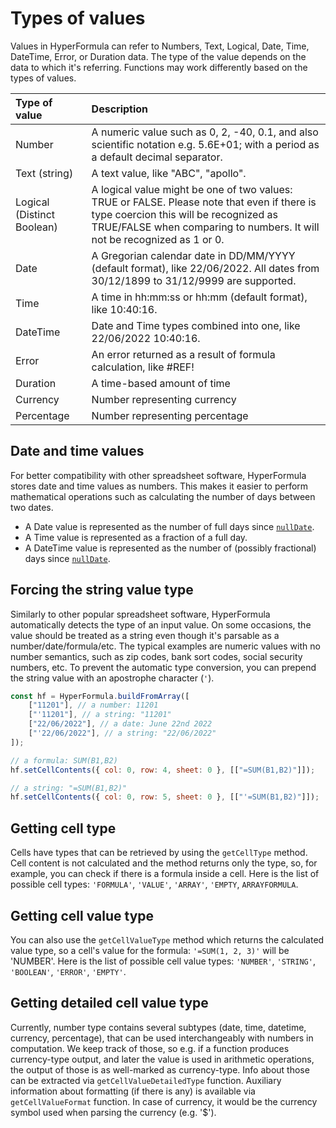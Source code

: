 # Types of values

Values in HyperFormula can refer to Numbers, Text, Logical, Date, Time,
DateTime, Error, or Duration data. The type of the value depends on the data to
which it's referring. Functions may work differently based on the types of
values.

| Type of value              | Description                                                                                                                                                                                                      |
|:---------------------------|:-----------------------------------------------------------------------------------------------------------------------------------------------------------------------------------------------------------------|
| Number                     | A numeric value such as 0, 2, -40, 0.1, and also scientific notation e.g. 5.6E+01; with a period as a default decimal separator.                                                                                 |
| Text (string)              | A text value, like "ABC", "apollo".                                                                                                                                                                              |
| Logical (Distinct Boolean) | A logical value might be one of two values: TRUE or FALSE. Please note that even if there is type coercion this will be recognized as TRUE/FALSE when comparing to numbers. It will not be recognized as 1 or 0. |
| Date                       | A Gregorian calendar date in DD/MM/YYYY (default format), like 22/06/2022. All dates from 30/12/1899 to 31/12/9999 are supported.                                                                                |
| Time                       | A time in hh:mm:ss or hh:mm (default format), like 10:40:16.                                                                                                                                                     |
| DateTime                   | Date and Time types combined into one, like 22/06/2022 10:40:16.                                                                                                                                                 |
| Error                      | An error returned as a result of formula calculation, like #REF!                                                                                                                                                 |
| Duration                   | A time-based amount of time                                                                                                                                                                                      |
| Currency                   | Number representing currency                                                                                                                                                                                     |
| Percentage                 | Number representing percentage                                                                                                                                                                                   |

## Date and time values

For better compatibility with other spreadsheet software, HyperFormula stores
date and time values as numbers. This makes it easier to perform mathematical
operations such as calculating the number of days between two dates.

- A Date value is represented as the number of full days since
  [`nullDate`](../api/interfaces/configparams.md#nulldate).
- A Time value is represented as a fraction of a full day.
- A DateTime value is represented as the number of (possibly fractional) days
  since [`nullDate`](../api/interfaces/configparams.md#nulldate).

## Forcing the string value type

Similarly to other popular spreadsheet software, HyperFormula automatically detects the type of an input value.
On some occasions, the value should be treated as a string even though it's parsable as a number/date/formula/etc.
The typical examples are numeric values with no number semantics, such as zip codes, bank sort codes, social security numbers, etc.
To prevent the automatic type conversion, you can prepend the string value with an apostrophe character (`'`). 

```js
const hf = HyperFormula.buildFromArray([
    ["11201"], // a number: 11201
    ["'11201"], // a string: "11201"
    ["22/06/2022"], // a date: June 22nd 2022
    ["'22/06/2022"], // a string: "22/06/2022"
]);

// a formula: SUM(B1,B2)
hf.setCellContents({ col: 0, row: 4, sheet: 0 }, [["=SUM(B1,B2)"]]);

// a string: "=SUM(B1,B2)"
hf.setCellContents({ col: 0, row: 5, sheet: 0 }, [["'=SUM(B1,B2)"]]);
```

## Getting cell type

Cells have types that can be retrieved by using the `getCellType` method. Cell
content is not calculated and the method returns only the type, so, for example,
you can check if there is a formula inside a cell. Here is the list of possible
cell types: `'FORMULA'`, `'VALUE'`, `'ARRAY'`, `'EMPTY`, `ARRAYFORMULA`.

## Getting cell value type

You can also use the `getCellValueType` method which returns the calculated
value type, so a cell's value for the formula: `'=SUM(1, 2, 3)'` will be
'NUMBER'. Here is the list of possible cell value types: `'NUMBER'`, `'STRING'`,
`'BOOLEAN'`, `'ERROR'`, `'EMPTY'`.

## Getting detailed cell value type

Currently, number type contains several subtypes (date, time, datetime,
currency, percentage), that can be used interchangeably with numbers in
computation. We keep track of those, so e.g. if a function produces
currency-type output, and later the value is used in arithmetic operations, the
output of those is as well-marked as currency-type. Info about those can be
extracted via `getCellValueDetailedType` function. Auxiliary information about
formatting (if there is any) is available via `getCellValueFormat` function. In
case of currency, it would be the currency symbol used when parsing the currency
(e.g. '$').
